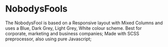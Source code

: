 # NobodysFools
The NobodysFool is based on a Responsive layout with Mixed Columns and uses a Blue, Dark Grey, Light Grey, White colour scheme. 
Best for corporate, marketing and business companies;
Made with SCSS preprocessor, also using pure Javascript;
